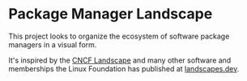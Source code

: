 # Package Manager Landscape

This project looks to organize the ecosystem of software package managers in a visual form.

It's inspired by the [CNCF Landscape](http://landscape.cncf.io) and many other software and memberships the Linux Foundation has published at [landscapes.dev](https://landscapes.dev).
